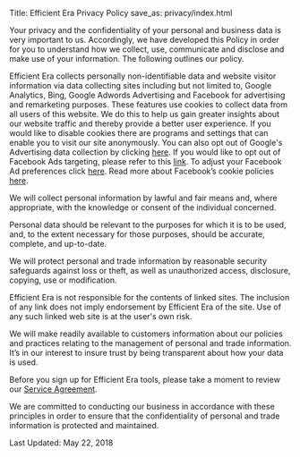 Title: Efficient Era Privacy Policy
save_as: privacy/index.html

Your privacy and the confidentiality of your personal and business data is very important to us. Accordingly, we have developed this Policy in order for you to understand how we collect, use, communicate and disclose and make use of your information. The following outlines our policy.

Efficient Era collects personally non-identifiable data and website visitor information via data collecting sites including but not limited to, Google Analytics, Bing, Google Adwords Advertising and Facebook for advertising and remarketing purposes. These features use cookies to collect data from all users of this website. We do this to help us gain greater insights about our website traffic and thereby provide a better user experience. If you would like to disable cookies there are programs and settings that can enable you to visit our site anonymously. You can also opt out of Google's Advertising data collection by clicking <a href="https://tools.google.com/dlpage/gaoptout/" target="_blank">here</a>. If you would like to opt out of Facebook Ads targeting, please refer to this <a href="https://www.facebook.com/help/568137493302217" target="_blank">link</a>. To adjust your Facebook Ad preferences click <a href="https://www.facebook.com/ads/preferences/edit/" target="_blank">here</a>. Read more about Facebook’s cookie policies <a href="https://www.facebook.com/policies/cookies/">here</a>.

We will collect personal information by lawful and fair means and, where appropriate, with the knowledge or consent of the individual concerned.

Personal data should be relevant to the purposes for which it is to be used, and, to the extent necessary for those purposes, should be accurate, complete, and up-to-date.

We will protect personal and trade information by reasonable security safeguards against loss or theft, as well as unauthorized access, disclosure, copying, use or modification.

Efficient Era is not responsible for the contents of linked sites. The inclusion of any link does not imply endorsement by Efficient Era of the site. Use of any such linked web site is at the user's own risk.

We will make readily available to customers information about our policies and practices relating to the management of personal and trade information. It’s in our interest to insure trust by being transparent about how your data is used.

Before you sign up for Efficient Era tools, please take a moment to review our <a href="https://efficientera.com/terms" target="_blank">Service Agreement</a>.

We are committed to conducting our business in accordance with these principles in order to ensure that the confidentiality of personal and trade information is protected and maintained.

Last Updated: May 22, 2018
